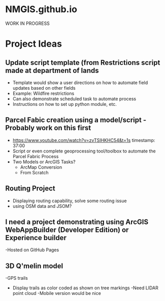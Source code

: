 # NMGIS.github.io

WORK IN PROGRESS 

# Project Ideas

## Update script template (from Restrictions script made at department of lands
- Template would show a user directions on how to automate field updates based on other fields 
- Example: Wildfire restrictions
- Can also demonstrate scheduled task to automate process
- Instructions on how to set up python module, etc.


## Parcel Fabic creation using a model/script - Probably work on this first
- https://www.youtube.com/watch?v=zvTSIHKHC54&t=1s timestamp: 37:00
- Script or even complete geoprocessing tool/toolbox to automate the Parcel Fabric Process
- Two Models or ArcGIS Tasks?
  - ArcMap Conversion
  - From Scratch


## Routing Project
- Displaying routing capability, solve some routing issue
- using OSM data and JSOM?

## I need a project demonstrating using ArcGIS WebAppBuilder (Developer Edition) or Experience builder
-Hosted on GitHub Pages

## 3D Q'melin model
-GPS trails
  * Display trails as color coded as shown on tree markings
-Need LIDAR point cloud
-Mobile version would be nice
